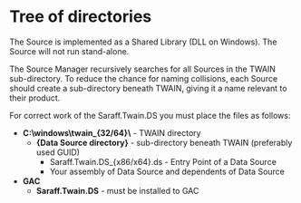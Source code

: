 # Tree of directories
The Source is implemented as a Shared Library (DLL on Windows). The Source will not run stand-alone.

The Source Manager recursively searches for all Sources in the TWAIN sub-directory. To reduce the chance for naming collisions, each Source should create a sub-directory beneath TWAIN, giving it a name relevant to their product.

For correct work of the Saraff.Twain.DS you must place the files as follows:
* **C:\windows\twain_{32/64}\\** - TWAIN directory
	* **{Data Source directory}** - sub-directory beneath TWAIN (preferably used GUID)
		* Saraff.Twain.DS_{x86/x64}.ds - Entry Point of a Data Source
		* Your assembly of Data Source and dependents of Data Source
* **GAC**
	* **Saraff.Twain.DS** - must be installed to GAC

